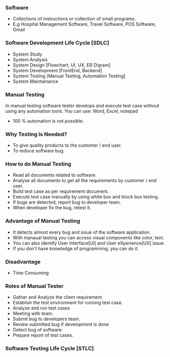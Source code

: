 ### Software
- Collections of instructions or collection of small programs.
- E.g Hospital Management Software, Travel Software, POS Software, Gmail

### Software Development Life Cycle [SDLC]
- System Study
- System Analysis
- System Design [Flowchart, UI, UX, ER Digram]
- System Development [FrontEnd, Backend]
- System Testing [Manual Testing, Automation Testing]
- System Maintainance

### Manual Testing
In manual testing software tester develops and execute test case without using any automation tools.
You can use: Word, Excel, notepad
- 100 % automation is not possible.

### Why Testing Is Needed?
- To give quality products to the customer / end user.
- To reduce software bug.

### How to do Manual Testing
- Read all documents related to software.
- Analyse all documents to get all the requirements by customer / end user.
- Build test case as per requirement document.
- Execute test case manually by using white box and block box testing.
- If bugs are detected, report bug to developer team.
- When developer fix the bug, retest it.

### Advantage of Manual Testing
- It detects almost every bug and issue of the software application.
- With manaual testing you can access visual components like color, text. 
- You can also identify User Interface[UI] and User eXperience[UX] issue.
- If you don't have knowledge of programming, you can do it.

### Disadvantage
- Time Consuming

### Roles of Manual Tester
- Gather and Analyze the client requirement.
- Establish the test environment for running test case.
- Analyze and run test cases
- Meeting with team.
- Submit bug to developers team.
- Review submitted bug if development is done
- Detect bug of software.
- Prepare report of test cases.
















### Software Testing Life Cycle [STLC]